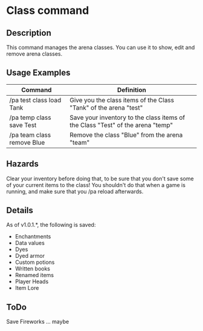 # Class command

## Description

This command manages the arena classes. You can use it to show, edit and remove arena classes.

## Usage Examples

Command |  Definition
------------- | -------------
/pa test class load Tank   | Give you the class items of the Class "Tank" of the arena "test"
/pa temp class save Test   | Save your inventory to the class items of the Class "Test" of the arena "temp"
/pa team class remove Blue | Remove the class "Blue" from the arena "team"

## Hazards

Clear your inventory before doing that, to be sure that you don't save some of your current items to the class! You shouldn't do that when a game is running, and make sure that you /pa reload afterwards.

## Details

As of v1.0.1.*, the following is saved:

- Enchantments
- Data values
- Dyes
- Dyed armor
- Custom potions
- Written books
- Renamed items
- Player Heads
- Item Lore 

## ToDo

Save Fireworks ... maybe
